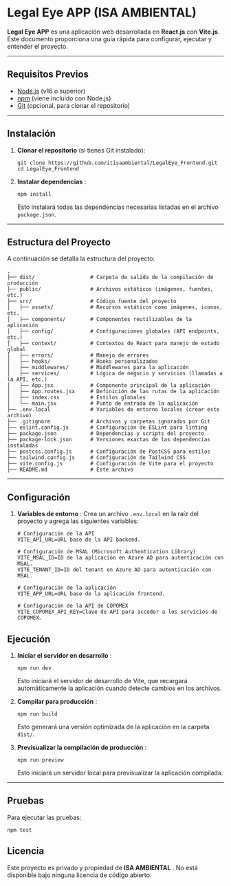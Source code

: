 # Legal Eye APP (ISA AMBIENTAL)

**Legal Eye APP** es una aplicación web desarrollada en **React.js** con **Vite.js**. Este documento proporciona una guía rápida para configurar, ejecutar y entender el proyecto.

---

## Requisitos Previos

* [Node.js](https://nodejs.org/) (v16 o superior)
* [npm](https://www.npmjs.com/) (viene incluido con Node.js)
* [Git](https://git-scm.com/) (opcional, para clonar el repositorio)

---

## Instalación

1. **Clonar el repositorio** (si tienes Git instalado):

   ```
   git clone https://github.com/itisaambiental/LegalEye_Frontend.git
   cd LegalEye_Frontend
   ```
2. **Instalar dependencias** :

   ```
   npm install
   ```

   Esto instalará todas las dependencias necesarias listadas en el archivo `package.json`.

---

## Estructura del Proyecto

A continuación se detalla la estructura del proyecto:

```
.
├── dist/                  # Carpeta de salida de la compilación de producción
├── public/                # Archivos estáticos (imágenes, fuentes, etc.)
├── src/                   # Código fuente del proyecto
│   ├── assets/            # Recursos estáticos como imágenes, iconos, etc.
│   ├── components/        # Componentes reutilizables de la aplicación
│   ├── config/            # Configuraciones globales (API endpoints, etc.)
│   ├── context/           # Contextos de React para manejo de estado global
│   ├── errors/            # Manejo de errores
│   ├── hooks/             # Hooks personalizados
│   ├── middlewares/       # Middlewares para la aplicación
│   ├── services/          # Lógica de negocio y servicios (llamadas a la API, etc.)
│   ├── App.jsx            # Componente principal de la aplicación
│   ├── App.routes.jsx     # Definición de las rutas de la aplicación
│   ├── index.css          # Estilos globales
│   └── main.jsx           # Punto de entrada de la aplicación
├── .env.local             # Variables de entorno locales (crear este archivo)
├── .gitignore             # Archivos y carpetas ignorados por Git
├── eslint.config.js       # Configuración de ESLint para linting
├── package.json           # Dependencias y scripts del proyecto
├── package-lock.json      # Versiones exactas de las dependencias instaladas
├── postcss.config.js      # Configuración de PostCSS para estilos
├── tailwind.config.js     # Configuración de Tailwind CSS
├── vite.config.js         # Configuración de Vite para el proyecto
├── README.md              # Este archivo
```

---

## Configuración

1. **Variables de entorno** :
   Crea un archivo `.env.local` en la raíz del proyecto y agrega las siguientes variables:

   ```
   # Configuración de la API
   VITE_API_URL=URL base de la API backend.

   # Configuración de MSAL (Microsoft Authentication Library)
   VITE_MSAL_ID=ID de la aplicación en Azure AD para autenticación con MSAL.
   VITE_TENANT_ID=ID del tenant en Azure AD para autenticación con MSAL.

   # Configuración de la aplicación
   VITE_APP_URL=URL base de la aplicación frontend.

   # Configuración de la API de COPOMEX
   VITE_COPOMEX_API_KEY=Clave de API para acceder a los servicios de COPOMEX.
   ```

## Ejecución

1. **Iniciar el servidor en desarrollo** :

   ```
   npm run dev
   ```

   Esto iniciará el servidor de desarrollo de Vite, que recargará automáticamente la aplicación cuando detecte cambios en los archivos.
2. **Compilar para producción** :

   ```
   npm run build
   ```

   Esto generará una versión optimizada de la aplicación en la carpeta `dist/`.
3. **Previsualizar la compilación de producción** :

   ```
   npm run preview
   ```

   Esto iniciará un servidor local para previsualizar la aplicación compilada.

---

## Pruebas

Para ejecutar las pruebas:

```
npm test
```

## Licencia

Este proyecto es privado y propiedad de  **ISA AMBIENTAL** . No está disponible bajo ninguna licencia de código abierto.
